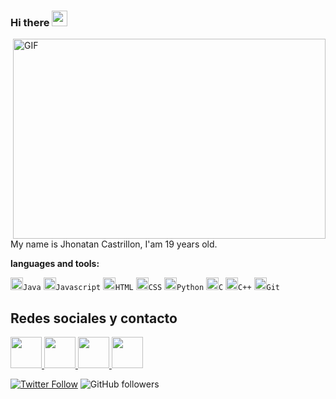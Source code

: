 ### Hi there <a href="https://www.gautamkrishnar.com/"><img src="https://media.giphy.com/media/hvRJCLFzcasrR4ia7z/giphy.gif" width="25px"></a>

<img align="right" alt="GIF" src="https://github.com/abhisheknaiidu/abhisheknaiidu/blob/master/code.gif?raw=true" width="500" height="320" />

My name is Jhonatan Castrillon, I'am 19 years old.

**languages and tools:**  

<code><img height="20" src="https://cdn-icons-png.flaticon.com/512/226/226777.png">Java</code>
<code><img height="20" src="https://cdn-icons-png.flaticon.com/512/5968/5968292.png">Javascript</code>
<code><img height="20" src="https://cdn-icons-png.flaticon.com/512/5968/5968267.png">HTML</code>
<code><img height="20" src="https://cdn-icons-png.flaticon.com/512/5968/5968242.png">CSS</code>
<code><img height="20" src="https://upload.wikimedia.org/wikipedia/commons/c/c3/Python-logo-notext.svg">Python</code>
<code><img height="20" src="https://cdn-icons.flaticon.com/png/512/3665/premium/3665923.png?token=exp=1640754754~hmac=34ea37cc00a29f691acac03544b1cae0">C</code>
<code><img height="20" src="https://cdn-icons-png.flaticon.com/512/6132/6132222.png">C++</code>
<code><img height="20" src="https://iconape.com/wp-content/png_logo_vector/git-icon.png">Git</code>

## Redes sociales y contacto
<p>
  <a href= "https://www.linkedin.com/in/jcastrillong/">
    <img src="https://cdn-icons-png.flaticon.com/512/1384/1384088.png" width="50px"/>
  </a>
  <a href= "https://twitter.com/jcastrillong_">
    <img src="https://cdn-icons-png.flaticon.com/512/733/733635.png" width="50px"/>
  </a>
  <a href="https://www.instagram.com/jcastrillong/">
    <img src="https://cdn-icons-png.flaticon.com/512/1384/1384031.png" width="50px"/>
  </a>
  <a href="mailto:jhonatancastrillon34@gmail.com">
    <img src="https://cdn-icons-png.flaticon.com/512/2258/2258570.png" width="50px"/>
  </a>
</p>

[![Twitter Follow](https://img.shields.io/twitter/follow/jcastrillong_?label=Follow)](https://twitter.com/intent/follow?screen_name=jcastrillong_)
![GitHub followers](https://img.shields.io/github/followers/jcastrillong?label=Follow&style=social)

<!---
JhonatanCastrillon/JhonatanCastrillon is a ✨ special ✨ repository because its `README.md` (this file) appears on your GitHub profile.
You can click the Preview link to take a look at your changes.
--->
